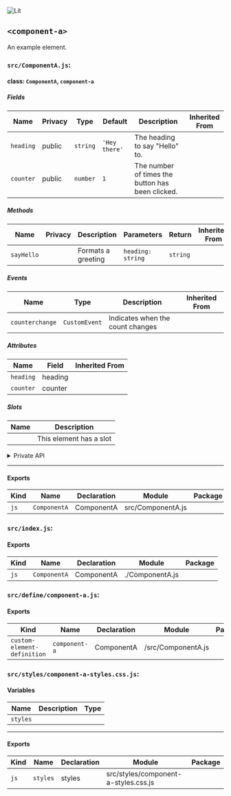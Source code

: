 ![Lit](https://img.shields.io/badge/lit-3.0.0-blue.svg)

## `<component-a>`
An example element.


### `src/ComponentA.js`:

#### class: `ComponentA`, `component-a`

##### Fields

| Name      | Privacy | Type     | Default       | Description                                      | Inherited From |
| --------- | ------- | -------- | ------------- | ------------------------------------------------ | -------------- |
| `heading` | public  | `string` | `'Hey there'` | The heading to say "Hello" to.                   |                |
| `counter` | public  | `number` | `1`           | The number of times the button has been clicked. |                |

##### Methods

| Name       | Privacy | Description        | Parameters        | Return   | Inherited From |
| ---------- | ------- | ------------------ | ----------------- | -------- | -------------- |
| `sayHello` |         | Formats a greeting | `heading: string` | `string` |                |

##### Events

| Name            | Type          | Description                      | Inherited From |
| --------------- | ------------- | -------------------------------- | -------------- |
| `counterchange` | `CustomEvent` | Indicates when the count changes |                |

##### Attributes

| Name      | Field   | Inherited From |
| --------- | ------- | -------------- |
| `heading` | heading |                |
| `counter` | counter |                |

##### Slots

| Name | Description             |
| ---- | ----------------------- |
|      | This element has a slot |

<details><summary>Private API</summary>

##### Methods

| Name       | Privacy | Description | Parameters | Return | Inherited From |
| ---------- | ------- | ----------- | ---------- | ------ | -------------- |
| `#onClick` | private |             |            |        |                |

</details>

<hr/>

#### Exports

| Kind | Name         | Declaration | Module            | Package |
| ---- | ------------ | ----------- | ----------------- | ------- |
| `js` | `ComponentA` | ComponentA  | src/ComponentA.js |         |

### `src/index.js`:

#### Exports

| Kind | Name         | Declaration | Module          | Package |
| ---- | ------------ | ----------- | --------------- | ------- |
| `js` | `ComponentA` | ComponentA  | ./ComponentA.js |         |

### `src/define/component-a.js`:

#### Exports

| Kind                        | Name          | Declaration | Module             | Package |
| --------------------------- | ------------- | ----------- | ------------------ | ------- |
| `custom-element-definition` | `component-a` | ComponentA  | /src/ComponentA.js |         |

### `src/styles/component-a-styles.css.js`:

#### Variables

| Name     | Description | Type |
| -------- | ----------- | ---- |
| `styles` |             |      |

<hr/>

#### Exports

| Kind | Name     | Declaration | Module                               | Package |
| ---- | -------- | ----------- | ------------------------------------ | ------- |
| `js` | `styles` | styles      | src/styles/component-a-styles.css.js |         |
